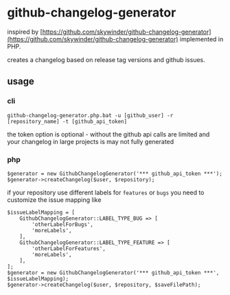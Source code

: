 # github-changelog-generator
inspired by [https://github.com/skywinder/github-changelog-generator](https://github.com/skywinder/github-changelog-generator) implemented in PHP.

creates a changelog based on release tag versions and github issues.

## usage

### cli
``github-changelog-generator.php.bat -u [github_user] -r [repository_name] -t [github_api_token]``

the token option is optional - without the github api calls are limited and your changelog in large projects is may not fully generated

### php
    $generator = new GithubChangelogGenerator('*** github_api_token ***');
    $generator->createChangelog($user, $repository);
    
if your repository use different labels for ``features`` or ``bugs`` you need to customize the issue mapping like

    $issueLabelMapping = [
        GithubChangelogGenerator::LABEL_TYPE_BUG => [
            'otherLabelForBugs',
            'moreLabels',
        ],
        GithubChangelogGenerator::LABEL_TYPE_FEATURE => [
            'otherLabelForFeatures',
            'moreLabels',
        ],
    ];
    $generator = new GithubChangelogGenerator('*** github_api_token ***', $issueLabelMapping);
    $generator->createChangelog($user, $repository, $saveFilePath);